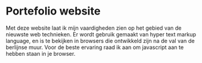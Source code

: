 # Portefolio website
Met deze website laat ik mijn vaardigheden zien op het gebied van de nieuwste web technieken.
Er wordt gebruik gemaakt van hyper text markup language, en is te bekijken in browsers die ontwikkeld zijn na de val van de berlijnse muur.
Voor de beste ervaring raad ik aan om javascript aan te hebben staan in je browser.
